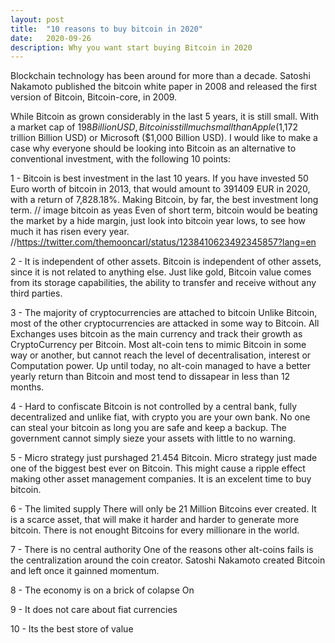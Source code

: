 ```yaml
---
layout: post
title:  "10 reasons to buy bitcoin in 2020"
date:   2020-09-26
description: Why you want start buying Bitcoin in 2020
---
```

<!-- Intro -->

<p class="intro"><span class="dropcap">B</span>lockchain technology has been around for more than a decade. Satoshi Nakamoto published the bitcoin white paper in 2008 and released the first version of Bitcoin, Bitcoin-core, in 2009.</p>

While Bitcoin as grown considerably in the last 5 years, it is still small. With a market cap of $198 Billion USD, Bitcoin is still much small than Apple ($1,172 trillion Billion USD) or Microsoft ($1,000 Billion USD). I would like to make a case why everyone should be looking into Bitcoin as an alternative to conventional investment, with the following 10 points:

<!-- Reason 1 -->
1 - Bitcoin is best investment in the last 10 years. If you have invested 50 Euro worth of bitcoin in 2013, that would amount to 391409 EUR in 2020, with a return of 7,828.18%. Making Bitcoin, by far, the best investment long term.
// image bitcoin as yeas
Even of short term, bitcoin would be beating the market by a hide margin, just look into bitcoin year lows, to see how much it has risen every year.
//https://twitter.com/themooncarl/status/1238410623492345857?lang=en
<!-- Reason 2 -->
2 - It is independent of other assets.
Bitcoin is independent of other assets, since it is not related to anything else. Just like gold, Bitcoin value comes from its storage capabilities, the ability to transfer and receive without any third parties.
<!-- Reason 3 -->
3 - The majority of cryptocurrencies are attached to bitcoin
Unlike Bitcoin, most of the other cryptocurrencies are attacked in some way to Bitcoin. All Exchanges uses bitcoin as the main currency and track their growth as CryptoCurrency per Bitcoin. Most alt-coin tens to mimic Bitcoin in some way or another, but cannot reach the level of decentralisation, interest or Computation power. Up until today, no alt-coin managed to have a better yearly return than Bitcoin and most tend to dissapear in less than 12 months.
<!-- Reason 4 -->
4 - Hard to confiscate
Bitcoin is not controlled by a central bank, fully decentralized and unlike fiat, with crypto you are your own bank. No one can steal your bitcoin as long you are safe and keep a backup. The government cannot simply sieze your assets with little to no warning.
<!-- Reason 5 -->
5 - Micro strategy just purshaged 21.454 Bitcoin.
Micro strategy just made one of the biggest best ever on Bitcoin. This might cause a ripple effect making other asset management companies. It is an excelent time to buy bitcoin.
<!-- Reason 6 -->
6 - The limited supply
There will only be 21 Million Bitcoins ever created. It is a scarce asset, that will make it harder and harder to generate more bitcoin. There is not enought Bitcoins for every millionare in the world.
<!-- Reason 7 -->
7 - There is no central authority
One of the reasons other alt-coins fails is the centralization around the coin creator. Satoshi Nakamoto created Bitcoin and left once it gainned momentum.
<!-- Reason 8 -->
8 - The economy is on a brick of colapse
On 
<!-- Reason 9 -->
9 - It does not care about fiat currencies
<!-- Reason 10 -->
10 - Its the best store of value



<!-- Conclusion -->
